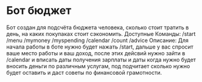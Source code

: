 
# Бот бюджет
Бот создан для подсчёта бюджета человека, сколько стоит тратить в день, на каких покупаках стоит сэкономить.
Доступные Команды:
/start
/menu
/mymoney
/myspending
/calendar
/count
/adviсe
Описание:
Для начала работы в боте нужно будет нажать /start, дальше у вас спросит ваше место работы и ваш доход, после этих дейсвий нужно зайти в /calendar и вписать даты получения зарплаты и даты когда нужно будет вносить деньги по различным услугам, под подчитает сколько нужно будет оставить и даст советы по финансовой грамотности.
